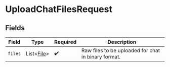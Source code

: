 # UploadChatFilesRequest


## Fields

| Field                                               | Type                                                | Required                                            | Description                                         |
| --------------------------------------------------- | --------------------------------------------------- | --------------------------------------------------- | --------------------------------------------------- |
| `files`                                             | List\<[File](../../models/components/File.md)>      | :heavy_check_mark:                                  | Raw files to be uploaded for chat in binary format. |